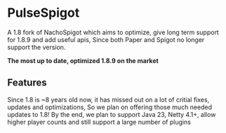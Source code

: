 # PulseSpigot
A 1.8 fork of NachoSpigot which aims to optimize, give long term support for 1.8.9 and add useful apis, 
Since both Paper and Spigot no longer support the version.

**The most up to date, optimized 1.8.9 on the market**

## Features
Since 1.8 is ~8 years old now, it has missed out on a lot of critial fixes, updates and optimizations,
So we plan on offering those much needed updates to 1.8!
By the end, we plan to support Java 23, Netty 4.1+, allow higher player counts and still support a large number of plugins

